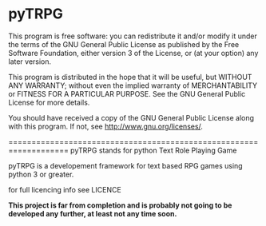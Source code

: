 pyTRPG
======
This program is free software: you can redistribute it and/or modify
it under the terms of the GNU General Public License as published by
the Free Software Foundation, either version 3 of the License, or
(at your option) any later version.

This program is distributed in the hope that it will be useful,
but WITHOUT ANY WARRANTY; without even the implied warranty of
MERCHANTABILITY or FITNESS FOR A PARTICULAR PURPOSE. See the
GNU General Public License for more details.

You should have received a copy of the GNU General Public License
along with this program. If not, see <http://www.gnu.org/licenses/>.

===================================================================
pyTRPG stands for python Text Role Playing Game

pyTRPG is a developement framework for text based RPG games using python 3 or greater.

for full licencing info see LICENCE

**This project is far from completion and is probably not going to be** 
**developed any further, at least not any time soon.**

